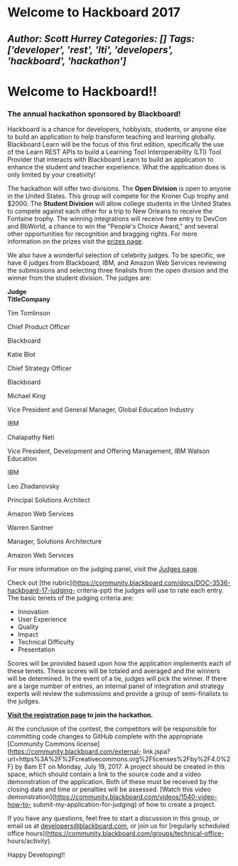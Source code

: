 # Welcome to Hackboard 2017
*Author: Scott Hurrey*
*Categories: []*
*Tags: ['developer', 'rest', 'lti', 'developers', 'hackboard', 'hackathon']*
---
# Welcome to Hackboard!!

### The annual hackathon sponsored by Blackboard!

Hackboard is a chance for developers, hobbyists, students, or anyone else to
build an application to help transform teaching and learning globally.
Blackboard Learn will be the focus of this first edition, specifically the use
of the Learn REST APIs to build a Learning Tool Interoperability (LTI) Tool
Provider that interacts with Blackboard Learn to build an application to
enhance the student and teacher experience. What the application does is only
limited by your creativity!

The hackathon will offer two divisions. The **Open Division** is open to
anyone in the United States. This group will compete for the Kroner Cup trophy
and $2000. The **Student Division** will allow college students in the United
States to compete against each other for a trip to New Orleans to receive the
Fontaine trophy. The winning integrations will receive free entry to DevCon
and BbWorld, a chance to win the "People's Choice Award," and several other
opportunities for recognition and bragging rights. For more information on the
prizes visit the [prizes
page](https://community.blackboard.com/docs/DOC-3537-hackboard-17-prizes).

We also have a wonderful selection of celebrity judges. To be specific, we
have 6 judges from Blackboard, IBM, and Amazon Web Services reviewing the
submissions and selecting three finalists from the open division and the
winner from the student division. The judges are:

**Judge  
****Title****Company**

Tim Tomlinson

Chief Product Officer

Blackboard

Katie Blot

Chief Strategy Officer

Blackboard

Michael King

Vice President and General Manager, Global Education Industry

IBM

Chalapathy Neti

Vice President, Development and Offering Management, IBM Watson Education

IBM

Leo Zhadanovsky

Principal Solutions Architect

Amazon Web Services

Warren Santner

Manager, Solutions Architecture

Amazon Web Services

For more information on the judging panel, visit the [Judges
page](https://community.blackboard.com/docs/DOC-3538-hackboard-17-judges).

Check out [the
rubric](https://community.blackboard.com/docs/DOC-3536-hackboard-17-judging-
criteria-ppt) the judges will use to rate each entry. The basic tenets of the
judging criteria are:

  * Innovation
  * User Experience
  * Quality
  * Impact
  * Technical Difficulty
  * Presentation

Scores will be provided based upon how the application implements each of
these tenets. These scores will be totaled and averaged and the winners will
be determined. In the event of a tie, judges will pick the winner. If there
are a large number of entries, an internal panel of integration and strategy
experts will review the submissions and provide a group of semi-finalists to
the judges.

**[Visit the registration page](https://community.blackboard.com/external-link.jspa?url=http%3A%2F%2Fbbbb.blackboard.com%2Fhackboard-hackathon%3Futm_source%3DCommunity%26utm_medium%3DWeb%26utm_campaign%3DHackboard_Hackathon%26utm_term%3DEvent%26utm_content%3DLink_On_Community_Website) to join the hackathon.**

At the conclusion of the contest, the competitors will be responsible for
committing code changes to GitHub complete with the appropriate [Community
Commons license](https://community.blackboard.com/external-
link.jspa?url=https%3A%2F%2Fcreativecommons.org%2Flicenses%2Fby%2F4.0%2F) by
8am ET on Monday, July 19, 2017. A project should be created in this space,
which should contain a link to the source code and a video demonstration of
the application. Both of these must be received by the closing date and time
or penalties will be assessed. [Watch this video
demonstration](https://community.blackboard.com/videos/1540-video-how-to-
submit-my-application-for-judging) of how to create a project.

If you have any questions, feel free to start a discussion in this group, or
email us at [developers@blackboard.com](mailto:developers@blackboard.com), or
join us for [regularly scheduled office
hours](https://community.blackboard.com/groups/technical-office-
hours/activity).

Happy Developing!!


